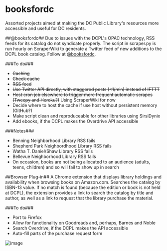 # booksfordc
Assorted projects aimed at making the DC Public Library's resources more accessible and useful for DC residents.

##@booksfordc##
Due to issues with the DCPL's OPAC technology, RSS feeds for its catalog do not syndicate properly. The script in scraper.py is run hourly on ScraperWiki to generate a Twitter feed of new additions to the DCPL book catalog. Follow at [@booksfordc](https://twitter.com/booksfordc).

###To do###
* ~~Caching~~
* ~~Check cache~~
* ~~RSS feed~~
* ~~Use Twitter API directly, with staggered posts (<1/min) instead of IFTTT~~
* ~~Host cron job elsewhere to trigger more frequent automatic scrapes (Tweepy and Heroku?)~~ Using ScraperWiki for now
* Decide where to host the cache if use host without persistent memory (GitHub?)
* Make script clean and reproduceable for other libraries using SirsiDynix
* Add ebooks, if the DCPL makes the Overdrive API accessible

###Notes###
* Benning Neighborhood Library RSS fails
* Shepherd Park Neighbordhood Library RSS fails
* Watha T. Daniel/Shaw Library RSS fails
* Bellevue Neighborhood Library RSS fails
* On occasion, books are not being allocated to an audience (adults, teens, children) and so will fail to show up in search

##Browser Plug-in##
A Chrome extension that displays library holdings and availability when browsing books on Amazon.com. Searches the catalog by  ISBN-13 value. If no match is found (because the edition or book is not held at DCPL), the extension provides a link to search the catalog by title and author, as well as a link to request that the library purchase the material.

###To do###
* Port to Firefox
* Allow for functionality on Goodreads and, perhaps, Barnes and Noble
* Search Overdrive, if the DCPL makes the API accessible
* Auto-fill parts of the purchase request form

![image](https://cloud.githubusercontent.com/assets/4269640/6434397/0f72cb74-c056-11e4-8f14-e745bff6e1bc.png)
